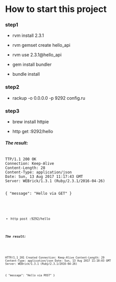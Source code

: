 # How to start this project

### step1

* rvm install 2.3.1

* rvm gemset create hello_api

* rvm use 2.3.1@hello_api

* gem install bundler

* bundle install


### step2

* rackup -o 0.0.0.0 -p 9292 config.ru



### step3

* brew install httpie

* http get :9292/hello

##### The result: 

<code>
TTP/1.1 200 OK
Connection: Keep-Alive
Content-Length: 28
Content-Type: application/json
Date: Sun, 13 Aug 2017 11:17:43 GMT
Server: WEBrick/1.3.1 (Ruby/2.3.1/2016-04-26)

{
    "message": "Hello  via GET"
}

<code>


* http post :9292/hello


##### The result: 

<code>

HTTP/1.1 201 Created
Connection: Keep-Alive
Content-Length: 29
Content-Type: application/json
Date: Sun, 13 Aug 2017 11:18:03 GMT
Server: WEBrick/1.3.1 (Ruby/2.3.1/2016-04-26)

{
    "message": "Hello  via POST"
}


<code>
